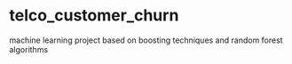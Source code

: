 # telco_customer_churn
machine learning project based on boosting techniques and random forest algorithms 
